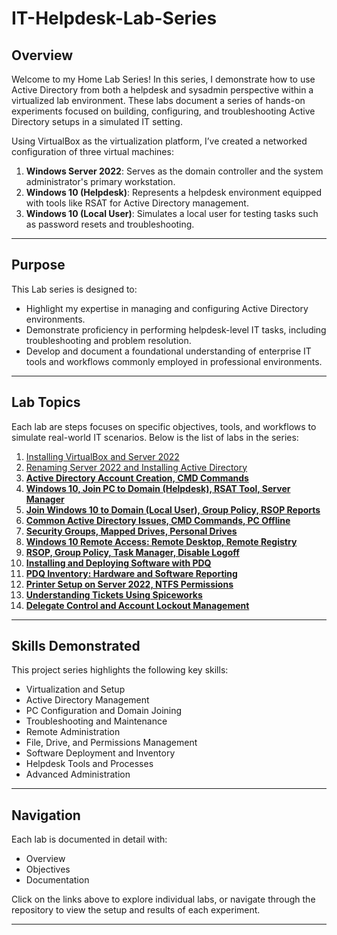# IT-Helpdesk-Lab-Series

## Overview

Welcome to my Home Lab Series! In this series, I demonstrate how to use Active Directory from both a helpdesk and sysadmin perspective within a virtualized lab environment. These labs document a series of hands-on experiments focused on building, configuring, and troubleshooting Active Directory setups in a simulated IT setting.

Using VirtualBox as the virtualization platform, I’ve created a networked configuration of three virtual machines:

1. **Windows Server 2022**: Serves as the domain controller and the system administrator's primary workstation.
2. **Windows 10 (Helpdesk)**: Represents a helpdesk environment equipped with tools like RSAT for Active Directory management.
3. **Windows 10 (Local User)**: Simulates a local user for testing tasks such as password resets and troubleshooting.

---

## Purpose

This Lab series is designed to:

- Highlight my expertise in managing and configuring Active Directory environments.
- Demonstrate proficiency in performing helpdesk-level IT tasks, including troubleshooting and problem resolution.
- Develop and document a foundational understanding of enterprise IT tools and workflows commonly employed in professional environments.

---

## Lab Topics

Each lab are steps focuses on specific objectives, tools, and workflows to simulate real-world IT scenarios. Below is the list of labs in the series:

1. [Installing VirtualBox and Server 2022](https://github.com/Simokid/Installing-VirtualBox-and-Server-2022) 
2. [Renaming Server 2022 and Installing Active Directory](https://github.com/Simokid/Renaming-Server-2022-and-Installing-Active-Directory/tree/main)
3. [**Active Directory Account Creation, CMD Commands**](https://www.notion.so/Lab3)
4. [**Windows 10, Join PC to Domain (Helpdesk), RSAT Tool, Server Manager**](https://www.notion.so/Lab4)
5. [**Join Windows 10 to Domain (Local User), Group Policy, RSOP Reports**](https://www.notion.so/Lab5)
6. [**Common Active Directory Issues, CMD Commands, PC Offline**](https://www.notion.so/Lab6)
7. [**Security Groups, Mapped Drives, Personal Drives**](https://www.notion.so/Lab7)
8. [**Windows 10 Remote Access: Remote Desktop, Remote Registry**](https://www.notion.so/Lab8)
9. [**RSOP, Group Policy, Task Manager, Disable Logoff**](https://www.notion.so/Lab9)
10. [**Installing and Deploying Software with PDQ**](https://www.notion.so/Lab10)
11. [**PDQ Inventory: Hardware and Software Reporting**](https://www.notion.so/Lab11)
12. [**Printer Setup on Server 2022, NTFS Permissions**](https://www.notion.so/Lab12)
13. [**Understanding Tickets Using Spiceworks**](https://www.notion.so/Lab13)
14. [**Delegate Control and Account Lockout Management**](https://www.notion.so/Lab14)

---

## Skills Demonstrated

This project series highlights the following key skills:

- Virtualization and Setup
- Active Directory Management
- PC Configuration and Domain Joining
- Troubleshooting and Maintenance
- Remote Administration
- File, Drive, and Permissions Management
- Software Deployment and Inventory
- Helpdesk Tools and Processes
- Advanced Administration

---

## Navigation

Each lab is documented in detail with:

- Overview
- Objectives
- Documentation

Click on the links above to explore individual labs, or navigate through the repository to view the setup and results of each experiment.

---


